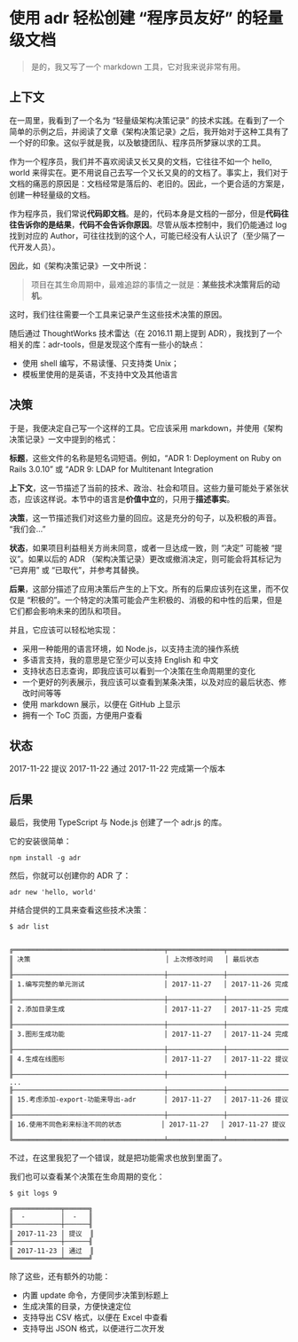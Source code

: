 使用 adr 轻松创建 “程序员友好” 的轻量级文档
===

> 是的，我又写了一个 markdown 工具，它对我来说非常有用。

上下文
---

在一周里，我看到了一个名为 “轻量级架构决策记录” 的技术实践。在看到了一个简单的示例之后，并阅读了文章《架构决策记录》之后，我开始对于这种工具有了一个好的印象。这似乎就是我，以及敏捷团队、程序员所梦寐以求的工具。

作为一个程序员，我们并不喜欢阅读又长又臭的文档，它往往不如一个 hello, world 来得实在。更不用说自己去写一个又长又臭的的文档了。事实上，我们对于文档的痛恶的原因是：文档经常是落后的、老旧的。因此，一个更合适的方案是，创建一种轻量级的文档。

作为程序员，我们常说**代码即文档**。是的，代码本身是文档的一部分，但是**代码往往告诉你的是结果**，**代码不会告诉你原因**。尽管从版本控制中，我们仍能通过 log 找到对应的 Author，可往往找到的这个人，可能已经没有人认识了（至少隔了一代开发人员）。

因此，如《架构决策记录》一文中所说：

> 项目在其生命周期中，最难追踪的事情之一就是：**某些技术决策背后的动机**。

这时，我们往往需要一个工具来记录产生这些技术决策的原因。

随后通过 ThoughtWorks 技术雷达（在 2016.11 期上提到 ADR），我找到了一个相关的库：adr-tools，但是发现这个库有一些小的缺点：

 - 使用 shell 编写，不易读懂、只支持类 Unix；
 - 模板里使用的是英语，不支持中文及其他语言

决策
---

于是，我便决定自己写一个这样的工具。它应该采用 markdown，并使用《架构决策记录》一文中提到的格式：

**标题**，这些文件的名称是短名词短语。例如，“ADR 1: Deployment on Ruby on Rails 3.0.10” 或 “ADR 9: LDAP for Multitenant Integration

**上下文**，这一节描述了当前的技术、政治、社会和项目。这些力量可能处于紧张状态，应该这样说。本节中的语言是**价值中立**的，只用于**描述事实**。

**决策**，这一节描述我们对这些力量的回应。这是充分的句子，以及积极的声音。 “我们会...”

**状态**，如果项目利益相关方尚未同意，或者一旦达成一致，则 “决定” 可能被 “提议”。如果以后的 ADR （架构决策记录）更改或撤消决定，则可能会将其标记为 “已弃用” 或 “已取代”，并参考其替换。

**后果**，这部分描述了应用决策后产生的上下文。所有的后果应该列在这里，而不仅仅是 “积极的”。一个特定的决策可能会产生积极的、消极的和中性的后果，但是它们都会影响未来的团队和项目。

并且，它应该可以轻松地实现：

 - 采用一种能用的语言环境，如 Node.js，以支持主流的操作系统
 - 多语言支持，我的意思是它至少可以支持 English 和 中文
 - 支持状态日志查询，即我应该可以看到一个决策在生命周期里的变化
 - 一个更好的列表展示，我应该可以查看到某条决策，以及对应的最后状态、修改时间等等
 - 使用 markdown 展示，以便在 GitHub 上显示
 - 拥有一个 ToC 页面，方便用户查看

状态
---

2017-11-22 提议
2017-11-22 通过
2017-11-22 完成第一个版本

后果
---

最后，我使用 TypeScript 与 Node.js 创建了一个 adr.js 的库。

它的安装很简单：

```
npm install -g adr
```

然后，你就可以创建你的 ADR 了：

```
adr new 'hello, world'
```

并结合提供的工具来查看这些技术决策：

```
$ adr list


╔══════════════════════════════════════╤══════════════╤═══════════════════╗
║ 决策                                  │ 上次修改时间   │ 最后状态           ║
╟──────────────────────────────────────┼──────────────┼───────────────────╢
║ 1.编写完整的单元测试                    │ 2017-11-27   │ 2017-11-26 完成 ║
╟──────────────────────────────────────┼──────────────┼───────────────────╢
║ 2.添加目录生成                         │ 2017-11-27   │ 2017-11-25 完成 ║
╟──────────────────────────────────────┼──────────────┼───────────────────╢
║ 3.图形生成功能                         │ 2017-11-27   │ 2017-11-24 完成 ║
╟──────────────────────────────────────┼──────────────┼───────────────────╢
║ 4.生成在线图形                         │ 2017-11-27   │ 2017-11-22 提议   ║
╟──────────────────────────────────────┼──────────────┼───────────────────╢
...
╟──────────────────────────────────────┼──────────────┼───────────────────╢
║ 15.考虑添加-export-功能来导出-adr       │ 2017-11-27   │ 2017-11-26 提议   ║
╟──────────────────────────────────────┼──────────────┼───────────────────╢
║ 16.使用不同色彩来标注不同的状态          │ 2017-11-27   │ 2017-11-27 提议   ║
╚══════════════════════════════════════╧══════════════╧═══════════════════╝
```

不过，在这里我犯了一个错误，就是把功能需求也放到里面了。

我们也可以查看某个决策在生命周期的变化：

```
$ git logs 9

╔════════════╤══════╗
║  -         │  -   ║
╟────────────┼──────╢
║ 2017-11-23 │ 提议  ║
╟────────────┼──────╢
║ 2017-11-23 │ 通过  ║
╚════════════╧══════╝
```

除了这些，还有额外的功能：

 - 内置 update 命令，方便同步决策到标题上
 - 生成决策的目录，方便快速定位
 - 支持导出 CSV 格式，以便在 Excel 中查看
 - 支持导出 JSON 格式，以便进行二次开发

